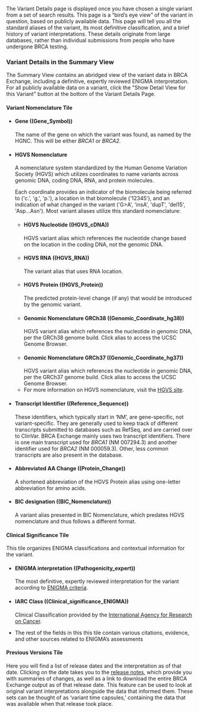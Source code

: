 The Variant Details page is displayed once you have chosen a single variant from a set of search results. This page is a “bird’s eye view” of the variant in question, based on publicly available data. This page will tell you all the standard aliases of the variant, its most definitive classification, and a brief history of variant interpretations. These details originate from large databases, rather than individual submissions from people who have undergone BRCA testing.

### Variant Details in the Summary View

The Summary View contains an abridged view of the variant data in BRCA Exchange, including a definitive, expertly reviewed ENIGMA interpretation. For all publicly available data on a variant, click the "Show Detail View for this Variant" button at the bottom of the Variant Details Page.

#### Variant Nomenclature Tile

* #### Gene ((Gene_Symbol))
  The name of the gene on which the variant was found, as named by the HGNC. This will be either _BRCA1_ or _BRCA2_.

* #### HGVS Nomenclature
    A nomenclature system standardized by the Human Genome Variation Society \(HGVS\) which utilizes coordinates to name variants across genomic DNA, coding DNA, RNA, and protein molecules.

    Each coordinate provides an indicator of the biomolecule being referred to \('c.', 'g.', 'p.'\), a location in that biomolecule \('12345'\), and an indication of what changed in the variant \('G&gt;A', 'insA', 'dupT', 'del15', 'Asp...Asn'\). Most variant aliases utilize this standard nomenclature:
  * #### HGVS Nucleotide ((HGVS_cDNA))
    HGVS variant alias which references the nucleotide change based on the location in the coding DNA, not the genomic DNA.
  * #### HGVS RNA ((HGVS_RNA))
    The variant alias that uses RNA location.
  * #### HGVS Protein ((HGVS_Protein))
    The predicted protein-level change \(if any\) that would be introduced by the genomic variant.
  * #### Genomic Nomenclature GRCh38 ((Genomic_Coordinate_hg38))
    HGVS variant alias which references the nucleotide in genomic DNA, per the GRCh38 genome build. Click alias to access the UCSC Genome Browser.
  * #### Genomic Nomenclature GRCh37 ((Genomic_Coordinate_hg37))
    HGVS variant alias which references the nucleotide in genomic DNA, per the GRCh37 genome build. Click alias to access the UCSC Genome Browser.
  * For more information on HGVS nomenclature, visit the [HGVS site](http://varnomen.hgvs.org/bg-material/simple/).
* #### Transcript Identifier ((Reference_Sequence))
    These identifiers, which typically start in ‘NM’, are gene-specific, not variant-specific. They are generally used to keep track of different transcripts submitted to databases such as RefSeq, and are carried over to ClinVar. BRCA Exchange mainly uses two transcript identifiers. There is one main transcript used for _BRCA1_ \(NM 007294.3\) and another identifier used for _BRCA2_ \(NM 000059.3\). Other, less common transcripts are also present in the database.
* #### Abbreviated AA Change ((Protein_Change))
    A shortened abbreviation of the HGVS Protein alias using one-letter abbreviation for amino acids.
* #### BIC designation ((BIC_Nomenclature))
    A variant alias presented in BIC Nomenclature, which predates HGVS nomenclature and thus follows a different format.

#### Clinical Significance Tile

This tile organizes ENIGMA classifications and contextual information for the variant.

* #### ENIGMA interpretation ((Pathogenicity_expert))
    The most definitive, expertly reviewed interpretation for the variant according to [ENIGMA criteria](https://enigmaconsortium.org/wp-content/uploads/2017/12/ENIGMA_Rules_2017-06-29.pdf).
* #### IARC Class ((Clinical_significance_ENIGMA))
    Clinical Classification provided by the [International Agency for Research on Cancer](http://monographs.iarc.fr/ENG/Classification/).

* The rest of the fields in this this tile contain various citations, evidence, and other sources related to ENIGMA’s assessments

#### Previous Versions Tile

Here you will find a list of release dates and the interpretation as of that date. Clicking on the date takes you to the [release notes](https://brcaexchange.org/release/12), which provide you with summaries of changes, as well as a link to download the entire BRCA Exchange output as of that release date. This feature can be used to look at original variant interpretations alongside the data that informed them. These sets can be thought of as ‘variant time capsules,’ containing the data that was available when that release took place.

